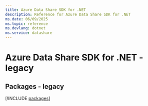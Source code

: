 ```yaml
---
title: Azure Data Share SDK for .NET
description: Reference for Azure Data Share SDK for .NET
ms.date: 06/09/2025
ms.topic: reference
ms.devlang: dotnet
ms.service: datashare
---
```

# Azure Data Share SDK for .NET - legacy
## Packages - legacy
[!INCLUDE [packages](data-share-index.md)]
